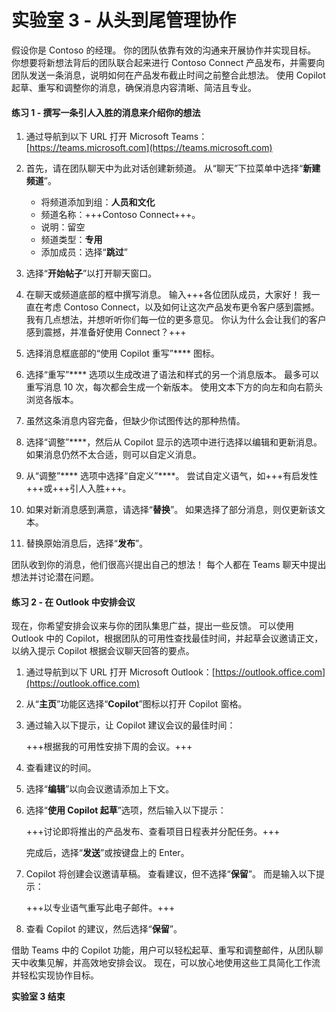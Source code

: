 # 实验室 3 - 从头到尾管理协作

假设你是 Contoso 的经理。 你的团队依靠有效的沟通来开展协作并实现目标。 你想要将新想法背后的团队联合起来进行 Contoso Connect 产品发布，并需要向团队发送一条消息，说明如何在产品发布截止时间之前整合此想法。 使用 Copilot 起草、重写和调整你的消息，确保消息内容清晰、简洁且专业。

#### 练习 1 - 撰写一条引人入胜的消息来介绍你的想法

1. 通过导航到以下 URL 打开 Microsoft Teams：[https://teams.microsoft.com](https://teams.microsoft.com)

1. 首先，请在团队聊天中为此对话创建新频道。 从“聊天”下拉菜单中选择“**新建频道**”。

    - 将频道添加到组：**人员和文化**
    - 频道名称：+++Contoso Connect+++。
    - 说明：留空
    - 频道类型：**专用**
    - 添加成员：选择“**跳过**”

1. 选择“**开始帖子**”以打开聊天窗口。

1. 在聊天或频道底部的框中撰写消息。 输入+++各位团队成员，大家好！ 我一直在考虑 Contoso Connect，以及如何让这次产品发布更令客户感到震撼。 我有几点想法，并想听听你们每一位的更多意见。 你认为什么会让我们的客户感到震撼，并准备好使用 Connect？+++

1. 选择消息框底部的“使用 Copilot 重写”**** 图标。

1. 选择“重写”**** 选项以生成改进了语法和样式的另一个消息版本。 最多可以重写消息 10 次，每次都会生成一个新版本。 使用文本下方的向左和向右箭头浏览各版本。

1. 虽然这条消息内容完备，但缺少你试图传达的那种热情。

1. 选择“调整”****，然后从 Copilot 显示的选项中进行选择以编辑和更新消息。 如果消息仍然不太合适，则可以自定义消息。

1. 从“调整”**** 选项中选择“自定义”****。 尝试自定义语气，如+++有启发性+++或+++引人入胜+++。

1. 如果对新消息感到满意，请选择“**替换**”。 如果选择了部分消息，则仅更新该文本。

1. 替换原始消息后，选择“**发布**”。

团队收到你的消息，他们很高兴提出自己的想法！ 每个人都在 Teams 聊天中提出想法并讨论潜在问题。

#### 练习 2 - 在 Outlook 中安排会议

现在，你希望安排会议来与你的团队集思广益，提出一些反馈。 可以使用 Outlook 中的 Copilot，根据团队的可用性查找最佳时间，并起草会议邀请正文，以纳入提示 Copilot 根据会议聊天回答的要点。

1. 通过导航到以下 URL 打开 Microsoft Outlook：[https://outlook.office.com](https://outlook.office.com)

1. 从“**主页**”功能区选择“**Copilot**”图标以打开 Copilot 窗格。

1. 通过输入以下提示，让 Copilot 建议会议的最佳时间：

    +++根据我的可用性安排下周的会议。+++

1. 查看建议的时间。

1. 选择“**编辑**”以向会议邀请添加上下文。

1. 选择“**使用 Copilot 起草**”选项，然后输入以下提示：

    +++讨论即将推出的产品发布、查看项目日程表并分配任务。+++

    完成后，选择“**发送**”或按键盘上的 Enter。

1. Copilot 将创建会议邀请草稿。 查看建议，但不选择“**保留**”。 而是输入以下提示：

    +++以专业语气重写此电子邮件。+++

1. 查看 Copilot 的建议，然后选择“**保留**”。

借助 Teams 中的 Copilot 功能，用户可以轻松起草、重写和调整邮件，从团队聊天中收集见解，并高效地安排会议。 现在，可以放心地使用这些工具简化工作流并轻松实现协作目标。

**实验室 3 结束**